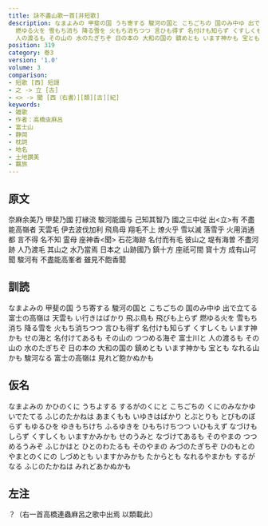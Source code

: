 ```yaml
---
title: 詠不盡山歌一首[并短歌]
description: なまよみの 甲斐の国 うち寄する 駿河の国と こちごちの 国のみ中ゆ 出で立てる 富士の高嶺は 天雲も い行きはばかり 飛ぶ鳥も 飛びも上らず
  燃ゆる火を 雪もち消ち 降る雪を 火もち消ちつつ 言ひも得ず 名付けも知らず くすしくも います神かも せの海と 名付けてあるも その山の つつめる海ぞ 富士川と
  人の渡るも その山の 水のたぎちぞ 日の本の 大和の国の 鎮めとも います神かも 宝とも なれる山かも 駿河なる 富士の高嶺は 見れど飽かぬかも
position: 319
category: 巻3
version: '1.0'
volume: 3
comparison:
- 短歌 [西] 短謌
- 之 -> 立 [古]
- <> -> 聞 [西（右書）][類][古][紀]
keywords:
- 雑歌
- 作者：高橋虫麻呂
- 富士山
- 静岡
- 枕詞
- 地名
- 土地讃美
- 羈旅
---
```


## 原文

奈麻余美乃 甲斐乃國 打縁流 駿河能國与 己知其智乃 國之三中従 出<立>有 不盡能高嶺者 天雲毛 伊去波伐加利 飛鳥母 翔毛不上 燎火乎 雪以滅 落雪乎 火用消通都 言不得 名不知 霊母 座神香<聞> 石花海跡 名付而有毛 彼山之 堤有海曽 不盡河跡 人乃渡毛 其山之 水乃當焉 日本之 山跡國乃 鎮十方 座祇可間 寳十方 成有山可聞 駿河有 不盡能高峯者 雖見不飽香聞

## 訓読

なまよみの 甲斐の国 うち寄する 駿河の国と こちごちの 国のみ中ゆ 出で立てる 富士の高嶺は 天雲も い行きはばかり 飛ぶ鳥も 飛びも上らず 燃ゆる火を 雪もち消ち 降る雪を 火もち消ちつつ 言ひも得ず 名付けも知らず くすしくも います神かも せの海と 名付けてあるも その山の つつめる海ぞ 富士川と 人の渡るも その山の 水のたぎちぞ 日の本の 大和の国の 鎮めとも います神かも 宝とも なれる山かも 駿河なる 富士の高嶺は 見れど飽かぬかも

## 仮名

なまよみの かひのくに うちよする するがのくにと こちごちの くにのみなかゆ いでたてる ふじのたかねは あまくもも いゆきはばかり とぶとりも とびものぼらず もゆるひを ゆきもちけち ふるゆきを ひもちけちつつ いひもえず なづけもしらず くすしくも いますかみかも せのうみと なづけてあるも そのやまの つつめるうみぞ ふじかはと ひとのわたるも そのやまの みづのたぎちぞ ひのもとの やまとのくにの しづめとも いますかみかも たからとも なれるやまかも するがなる ふじのたかねは みれどあかぬかも

## 左注

？（右一首高橋連蟲麻呂之歌中出焉 以類載此）
